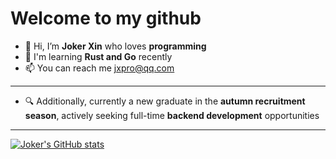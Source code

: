 # Welcome to my github

- 👋 Hi, I’m **Joker Xin** who loves **programming**
- 📖 I'm learning **Rust and Go** recently
- 📫 You can reach me jxpro@qq.com

---

- 🔍 Additionally, currently a new graduate in the **autumn recruitment season**, actively seeking full-time **backend development** opportunities

---

[![Joker's GitHub stats](https://github-readme-stats-jokerxin.vercel.app/api?username=jxpro&hide=contribs&show_icons=true&theme=tokyonight&include_all_commits=true)](https://github.com/jxpro/github-readme-stats)
